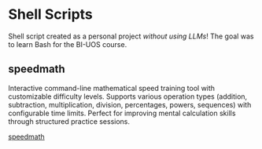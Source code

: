 # Shell Scripts

Shell script created as a personal project *without using LLMs*! The goal was to learn Bash for the BI-UOS course.

## speedmath

Interactive command-line mathematical speed training tool with customizable difficulty levels.
Supports various operation types (addition, subtraction, multiplication, division, percentages, powers, sequences) with configurable time limits.
Perfect for improving mental calculation skills through structured practice sessions.

[speedmath](./speedmath.sh)
